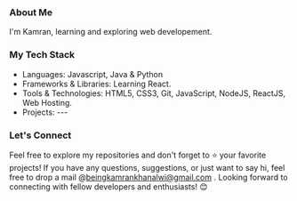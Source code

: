 ### About Me

I'm Kamran, learning and exploring web developement. 

### My Tech Stack

- Languages: Javascript, Java & Python
- Frameworks & Libraries: Learning React.
- Tools & Technologies: HTML5, CSS3, Git, JavaScript, NodeJS, ReactJS, Web Hosting.
- Projects: ---

### Let's Connect

Feel free to explore my repositories and don't forget to ⭐️ your favorite projects! If you have any questions, suggestions, or just want to say hi, feel free to drop a mail @beingkamrankhanalwi@gmail.com . Looking forward to connecting with fellow developers and enthusiasts! 😊
